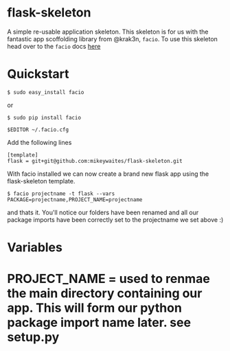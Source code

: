 flask-skeleton
==============

A simple re-usable application skeleton.  This skeleton is for us with the fantastic app scoffolding library from @krak3n, ``facio``.
To use this skeleton head over to the ``facio`` docs [here](https://facio.readthedocs.org/en/latest/index.html)

Quickstart
==========

```
$ sudo easy_install facio
```

or

```
$ sudo pip install facio
```

```
$EDITOR ~/.facio.cfg
```

Add the following lines

```
[template]
flask = git+git@github.com:mikeywaites/flask-skeleton.git
```

With facio installed we can now create a brand new flask app using the flask-skeleton template.

```
$ facio projectname -t flask --vars PACKAGE=projectname,PROJECT_NAME=projectname
```
and thats it.  You'll notice our folders have been renamed and all our package imports have been correctly set to the projectname we set above :)

Variables
=========

PROJECT_NAME = used to renmae the main directory containing our app.  This will form our python package import name later. **see setup.py**
========
